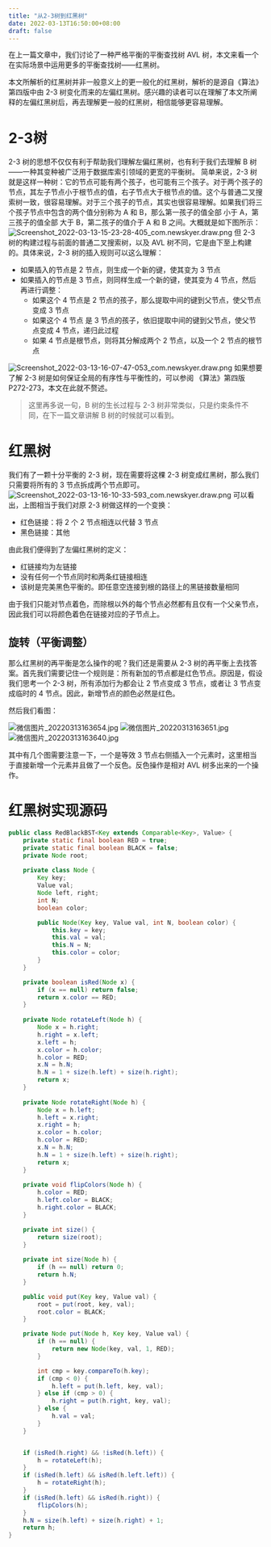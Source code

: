 ```yaml
---
title: "从2-3树到红黑树"
date: 2022-03-13T16:50:00+08:00
draft: false
---
```


在上一篇文章中，我们讨论了一种严格平衡的平衡查找树 AVL 树，本文来看一个在实际场景中运用更多的平衡查找树——红黑树。

本文所解析的红黑树并非一般意义上的更一般化的红黑树，解析的是源自《算法》第四版中由 2-3 树变化而来的左偏红黑树。感兴趣的读者可以在理解了本文所阐释的左偏红黑树后，再去理解更一般的红黑树，相信能够更容易理解。

# 2-3树
2-3 树的思想不仅仅有利于帮助我们理解左偏红黑树，也有利于我们去理解 B 树——一种其变种被广泛用于数据库索引领域的更宽的平衡树。
简单来说，2-3 树就是这样一种树：它的节点可能有两个孩子，也可能有三个孩子。对于两个孩子的节点，其左子节点小于根节点的值，右子节点大于根节点的值。这个与普通二叉搜索树一致，很容易理解。对于三个孩子的节点，其实也很容易理解。如果我们将三个孩子节点中包含的两个值分别称为 A 和 B，那么第一孩子的值全部 小于 A，第三孩子的值全部 大于 B，第二孩子的值介于 A 和 B 之间。大概就是如下图所示：
![Screenshot_2022-03-13-15-23-28-405_com.newskyer.draw.png](/from-two-three-tree-to-rbtree/Screenshot_2022-03-13-15-23-28-405_com.newskyer.draw.png)
但 2-3 树的构建过程与前面的普通二叉搜索树，以及 AVL 树不同，它是由下至上构建的。具体来说，2-3 树的插入规则可以这么理解：

- 如果插入的节点是 2 节点，则生成一个新的键，使其变为 3 节点
- 如果插入的节点是 3 节点，则同样生成一个新的键，使其变为 4 节点，然后再进行调整：
   - 如果这个 4 节点是 2 节点的孩子，那么提取中间的键到父节点，使父节点变成 3 节点
   - 如果这个 4 节点 是 3 节点的孩子，依旧提取中间的键到父节点，使父节点变成 4 节点，递归此过程
   - 如果 4 节点是根节点，则将其分解成两个 2 节点，以及一个 2 节点的根节点

![Screenshot_2022-03-13-16-07-47-053_com.newskyer.draw.png](/from-two-three-tree-to-rbtree/Screenshot_2022-03-13-16-07-47-053_com.newskyer.draw.png)
如果想要了解 2-3 树是如何保证全局的有序性与平衡性的，可以参阅 《算法》第四版 P272-273，本文在此就不赘述。

> 这里再多说一句，B 树的生长过程与 2-3 树非常类似，只是约束条件不同，在下一篇文章讲解 B 树的时候就可以看到。


# 红黑树
我们有了一颗十分平衡的 2-3 树，现在需要将这棵 2-3 树变成红黑树，那么我们只需要将所有的 3 节点拆成两个节点即可。
![Screenshot_2022-03-13-16-10-33-593_com.newskyer.draw.png](/from-two-three-tree-to-rbtree/Screenshot_2022-03-13-16-10-33-593_com.newskyer.draw.png)
可以看出，上图相当于我们对原 2-3 树做这样的一个变换：

- 红色链接：将 2 个 2 节点相连以代替 3 节点
- 黑色链接：其他

由此我们便得到了左偏红黑树的定义：

- 红链接均为左链接
- 没有任何一个节点同时和两条红链接相连
- 该树是完美黑色平衡的。即任意空连接到根的路径上的黑链接数量相同

由于我们只能对节点着色，而除根以外的每个节点必然都有且仅有一个父亲节点，因此我们可以将颜色着色在链接对应的子节点上。

## 旋转（平衡调整）

那么红黑树的再平衡是怎么操作的呢？我们还是需要从 2-3 树的再平衡上去找答案。首先我们需要记住一个规则是：所有新加的节点都是红色节点。原因是，假设我们思考一个 2-3 树，所有添加行为都会让 2 节点变成 3 节点，或者让 3 节点变成临时的 4 节点。因此，新增节点的颜色必然是红色。

然后我们看图：

![微信图片_20220313163654.jpg](/from-two-three-tree-to-rbtree/微信图片_20220313163654.jpg)
![微信图片_20220313163651.jpg](/from-two-three-tree-to-rbtree/微信图片_20220313163651.jpg)
![微信图片_20220313163640.jpg](/from-two-three-tree-to-rbtree/微信图片_20220313163640.jpg)

其中有几个图需要注意一下，一个是等效 3 节点右侧插入一个元素时，这里相当于直接新增一个元素并且做了一个反色。反色操作是相对 AVL 树多出来的一个操作。
# 红黑树实现源码

```java
public class RedBlackBST<Key extends Comparable<Key>, Value> {
    private static final boolean RED = true;
    private static final boolean BLACK = false;
    private Node root;
    
    private class Node {
        Key key;                 
        Value val;               
        Node left, right;     
        int N;                 
        boolean color;      

        public Node(Key key, Value val, int N, boolean color) {
            this.key = key;
            this.val = val;
            this.N = N;
            this.color = color;
        } 
    }

    private boolean isRed(Node x) {
        if (x == null) return false;
        return x.color == RED;
    }
    
    private Node rotateLeft(Node h) {
        Node x = h.right;
        h.right = x.left;
        x.left = h;
        x.color = h.color;
        h.color = RED;
        x.N = h.N;
        h.N = 1 + size(h.left) + size(h.right);
        return x;
    }
    
    private Node rotateRight(Node h) {
        Node x = h.left;
        h.left = x.right;
        x.right = h;
        x.color = h.color;
        h.color = RED;
        x.N = h.N;
        h.N = 1 + size(h.left) + size(h.right);
        return x;
    }
    
    private void flipColors(Node h) {
        h.color = RED;
        h.left.color = BLACK;
        h.right.color = BLACK;
    }

    private int size() {
        return size(root);
    }
    
    private int size(Node h) {
        if (h == null) return 0;
        return h.N;
    }

    public void put(Key key, Value val) {
        root = put(root, key, val);
        root.color = BLACK;
    }

    private Node put(Node h, Key key, Value val) {
        if (h == null) {
            return new Node(key, val, 1, RED);
        }

        int cmp = key.compareTo(h.key);
        if (cmp < 0) {
            h.left = put(h.left, key, val);
        } else if (cmp > 0) {
            h.right = put(h.right, key, val);
        } else {
            h.val = val;
        }
    }


    if (isRed(h.right) && !isRed(h.left)) {
        h = rotateLeft(h);
    }
    if (isRed(h.left) && isRed(h.left.left)) {
        h = rotateRight(h);
    }
    if (isRed(h.left) && isRed(h.right)) {
        flipColors(h);
    }
    h.N = size(h.left) + size(h.right) + 1;
    return h;
}
```



